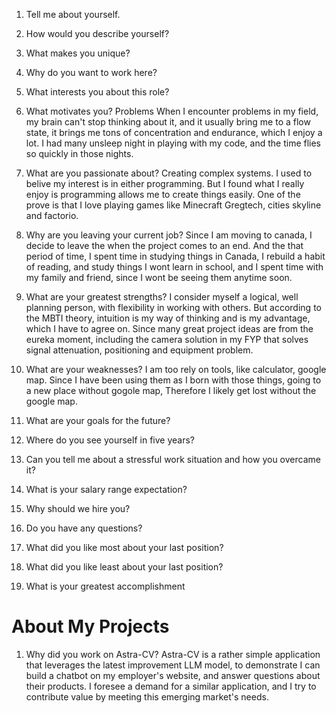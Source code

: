 1.  Tell me about yourself.
    
2.  How would you describe yourself?
    
3.  What makes you unique?
    
4.  Why do you want to work here?
    
5.  What interests you about this role?
    
6.  What motivates you?
    Problems
    When I encounter problems in my field, my brain can't stop thinking about it, and it usually bring me to a flow state, it brings me tons of concentration and endurance, which I enjoy a lot.
    I had many unsleep night in playing with my code, and the time flies so quickly in those nights.
7.  What are you passionate about?
    Creating complex systems. I used to belive my interest is in either programming. But I found what I really enjoy is programming allows me to create things easily. One of the prove is that I love playing games like Minecraft Gregtech, cities skyline and factorio.
8.  Why are you leaving your current job?
    Since I am moving to canada, I decide to leave the when the project comes to an end.
    And the that period of time, I spent time in studying things in Canada, I rebuild a habit of reading, and study things I wont learn in school, and I spent time with my family and friend, since I wont be seeing them anytime soon.
9.  What are your greatest strengths?
    I consider myself a logical, well planning person, with flexibility in working with others. But according to the MBTI theory, intuition is my way of thinking and is my advantage, which I have to agree on. Since many great project ideas are from the eureka moment, including the camera solution in my FYP that solves signal attenuation, positioning and equipment problem.
10.  What are your weaknesses?
    I am too rely on tools, like calculator, google map. Since I have been using them as I born with those things, going to a new place without gogole map, Therefore I likely get lost without the google map.
11.  What are your goals for the future?
    
12.  Where do you see yourself in five years?
    
13.  Can you tell me about a stressful work situation and how you overcame it?
    
14.  What is your salary range expectation?
    
15.  Why should we hire you?
    
16.  Do you have any questions?
    
17.  What did you like most about your last position?
    
18.  What did you like least about your last position?
    
19.  What is your greatest accomplishment

# About My Projects
1. Why did you work on Astra-CV?
		Astra-CV is a rather simple application that leverages the latest improvement LLM model, to demonstrate I can build a chatbot on my employer's website, and answer questions about their products. I foresee a demand for a similar application, and I try to contribute value by meeting this emerging market's needs.